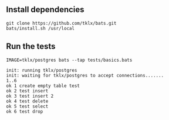 ## Install dependencies

```console
git clone https://github.com/tklx/bats.git
bats/install.sh /usr/local
```

## Run the tests

```console
IMAGE=tklx/postgres bats --tap tests/basics.bats

init: running tklx/postgres
init: waiting for tklx/postgres to accept connections.......
1..6
ok 1 create empty table test
ok 2 test insert
ok 3 test insert 2
ok 4 test delete
ok 5 test select
ok 6 test drop
